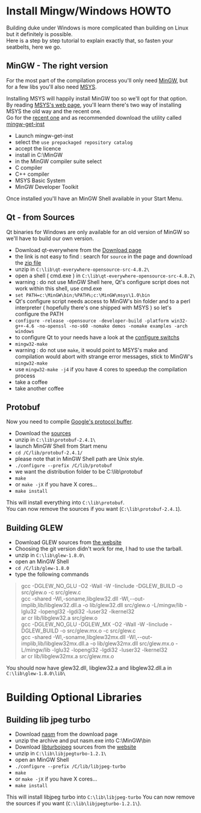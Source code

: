 Install Mingw/Windows HOWTO
===========================

Building duke under Windows is more complicated than building on Linux but it definitely is possible.  
Here is a step by step tutorial to explain exactly that, so fasten your seatbelts, here we go.

MinGW - The right version
-------------------------

For the most part of the compilation process you'll only need [MinGW](http://www.mingw.org/), but for a few libs you'll also need [MSYS](http://www.mingw.org/wiki/MSYS).  

Installing MSYS will happily install MinGW too so we'll opt for that option.  
By reading [MSYS's web page](http://www.mingw.org/wiki/MSYS), you'll learn there's two way of installing MSYS the old way and the recent one.  
Go for the [recent one](http://www.mingw.org/wiki/Getting_Started) and as recommended download the utility called [mingw-get-inst](http://sourceforge.net/projects/mingw/files/Installer/mingw-get-inst/)

* Launch mingw-get-inst 
* select the ```use prepackaged repository catalog```
* accept the licence
* install in C:\MinGW
* in the MinGW compiler suite select
 * C compiler
 * C++ compiler
 * MSYS Basic System
 * MinGW Developer Toolkit

Once installed you'll have an MinGW Shell available in your Start Menu.

Qt - from Sources
-----------------

Qt binaries for Windows are only available for an old version of MinGW so we'll have to build our own version.  

* Download qt-everywhere from the [Download page](http://qt-project.org/downloads)
 * the link is not easy to find : search for ```source``` in the page and download the [zip file](http://releases.qt-project.org/qt4/source/qt-everywhere-opensource-src-4.8.2.zip)
* unzip in ```C:\lib\qt-everywhere-opensource-src-4.8.2\```
* open a shell ( cmd.exe ) in ```C:\lib\qt-everywhere-opensource-src-4.8.2\```
 * warning : do not use MinGW Shell here, Qt's configure script does not work within this shell, use cmd.exe
* ```set PATH=c:\MinGW\bin;%PATH%;c:\MinGW\msys\1.0\bin```
 * Qt's configure script needs access to MinGW's bin folder and to a perl interpreter ( hopefully there's one shipped with MSYS ) so let's configure the PATH
* ```configure -release -opensource -developer-build -platform win32-g++-4.6 -no-openssl -no-s60 -nomake demos -nomake examples -arch windows```
 * to configure Qt to your needs have a look at the [configure switchs](http://doc-snapshot.qt-project.org/4.8/configure-options.html)
* ```mingw32-make```
 * warning : do not use ```make```, it would point to MSYS's make and compilation would abort with strange error messages, stick to MinGW's ```mingw32-make```
 * use ```mingw32-make -j4``` if you have 4 cores to speedup the compilation process
 * take a coffee
 * take another coffee

Protobuf
--------

Now you need to compile [Google's protocol buffer](http://code.google.com/p/protobuf/).  

* Download the [sources](http://code.google.com/p/protobuf/downloads/list)
* unzip in ```C:\lib\protobuf-2.4.1\```
* launch MinGW Shell from Start menu
* ```cd /C/lib/protobuf-2.4.1/```
 * please note that in MinGW Shell path are Unix style.
* ```./configure --prefix /C/lib/protobuf```
 * we want the distribution folder to be C:\lib\protobuf
* ```make```
 * or ```make -jX``` if you have X cores...
* ```make install```

This will install everything into ```C:\lib\protobuf```.  
You can now remove the sources if you want (```C:\lib\protobuf-2.4.1```).

Building GLEW
-------------

* Download GLEW sources from [the website](http://glew.sourceforge.net/)
 * Choosing the git version didn't work for me, I had to use the tarball.
* unzip in ```C:\lib\glew-1.8.0\```
* open an MinGW Shell
* ```cd /C/lib/glew-1.8.0```
* type the following commands
> gcc -DGLEW_NO_GLU -O2 -Wall -W -Iinclude  -DGLEW_BUILD -o src/glew.o -c src/glew.c  
> gcc -shared -Wl,-soname,libglew32.dll -Wl,--out-implib,lib/libglew32.dll.a    -o lib/glew32.dll src/glew.o -L/mingw/lib -lglu32 -lopengl32 -lgdi32 -luser32 -lkernel32  
> ar cr lib/libglew32.a src/glew.o  
> gcc -DGLEW_NO_GLU -DGLEW_MX -O2 -Wall -W -Iinclude  -DGLEW_BUILD -o src/glew.mx.o -c src/glew.c  
> gcc -shared -Wl,-soname,libglew32mx.dll -Wl,--out-implib,lib/libglew32mx.dll.a -o lib/glew32mx.dll src/glew.mx.o -L/mingw/lib -lglu32 -lopengl32 -lgdi32 -luser32 -lkernel32  
> ar cr lib/libglew32mx.a src/glew.mx.o

You should now have glew32.dll, libglew32.a and libglew32.dll.a in ```C:\lib\glew-1.8.0\lib\```

Building Optional Libraries
===========================

Building lib jpeg turbo
-----------------------

* Download [nasm](http://www.nasm.us/) from the download page
* unzip the archive and put nasm.exe into C:\MinGW\bin
* Download [libturbojpeg](http://libjpeg-turbo.virtualgl.org/) sources from the [website](http://sourceforge.net/projects/libjpeg-turbo/files/latest/download?source=files)
* unzip in ```C:\lib\libjpegturbo-1.2.1\```
* open an MinGW Shell
* ```./configure --prefix /C/lib/libjpeg-turbo```
* ```make```
 * or ```make -jX``` if you have X cores...
* ```make install```

This will install libjpeg turbo into ```C:\lib\libjpeg-turbo```
You can now remove the sources if you want (```C:\lib\libjpegturbo-1.2.1\```).